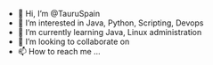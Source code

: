 - 👋 Hi, I’m @TauruSpain
- 👀 I’m interested in Java, Python, Scripting, Devops
- 🌱 I’m currently learning Java, Linux administration
- 💞️ I’m looking to collaborate on 
- 📫 How to reach me ...

<!---
TauruSpain/TauruSpain is a ✨ special ✨ repository because its `README.md` (this file) appears on your GitHub profile.
You can click the Preview link to take a look at your changes.
--->
